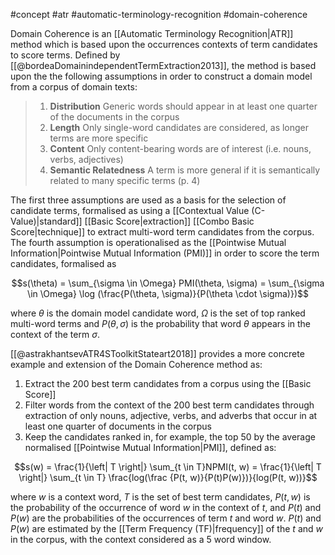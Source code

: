 #concept #atr #automatic-terminology-recognition #domain-coherence

Domain Coherence is an [[Automatic Terminology Recognition|ATR]] method which is based upon the occurrences contexts of term candidates to score terms. Defined by [[@bordeaDomainindependentTermExtraction2013]], the method is based upon the the following assumptions in order to construct a domain model from a corpus of domain texts:

> 1. **Distribution**
> 	Generic words should appear in at least one quarter of the documents in the corpus
> 2. **Length**
> 	Only single-word candidates are considered, as longer terms are more specific
> 3. **Content**
> 	Only content-bearing words are of interest (i.e. nouns, verbs, adjectives)
> 4. **Semantic Relatedness**
> 	A term is more general if it is semantically related to many specific terms (p. 4)

The first three assumptions are used as a basis for the selection of candidate terms, formalised as  using a [[Contextual Value (C-Value)|standard]] [[Basic Score|extraction]] [[Combo Basic Score|technique]] to extract multi-word term candidates from the corpus. The fourth assumption is operationalised as the [[Pointwise Mutual Information|Pointwise Mutual Information (PMI)]] in order to score the term candidates, formalised as

$$s(\theta) = \sum_{\sigma \in \Omega} PMI(\theta, \sigma) = \sum_{\sigma \in \Omega} \log (\frac{P(\theta, \sigma)}{P(\theta \cdot \sigma)})$$

where $\theta$ is the domain model candidate word, $\Omega$ is the set of top ranked multi-word terms and $P(\theta, \sigma)$ is the probability that word $\theta$ appears in the context of the term $\sigma$.

[[@astrakhantsevATR4SToolkitStateart2018]] provides a more concrete example and extension of the Domain Coherence method as:

1. Extract the 200 best term candidates from a corpus using the [[Basic Score]]
2. Filter words from the context of the 200 best term candidates through extraction of only nouns, adjective, verbs, and adverbs that occur in at least one quarter of documents in the corpus
3. Keep the candidates ranked in, for example, the top 50 by the average normalised [[Pointwise Mutual Information|PMI]], defined as:

$$s(w) = \frac{1}{\left| T \right|} \sum_{t \in T}NPMI(t, w) = \frac{1}{\left| T \right|} \sum_{t \in T} \frac{log(\frac {P(t, w)}{P(t)P(w)})}{log(P(t, w))}$$

where $w$ is a context word, $T$ is the set of best term candidates, $P(t, w)$ is the probability of the occurrence of word $w$ in the context of $t$, and $P(t)$ and $P(w)$ are the probabilities of the occurrences of term $t$ and word $w$. $P(t)$ and $P(w)$ are estimated by the [[Term Frequency (TF)|frequency]] of the $t$ and $w$ in the corpus, with the context considered as a 5 word window.